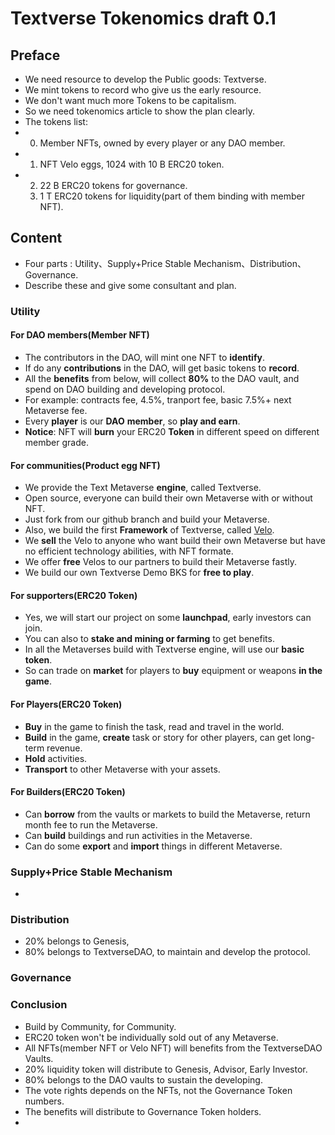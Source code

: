 # Textverse Tokenomics draft 0.1

## Preface
+ We need resource to develop the Public goods: Textverse.
+ We mint tokens to record who give us the early resource.
+ We don't want much more Tokens to be capitalism.
+ So we need tokenomics article to show the plan clearly.
+ The tokens list: 
+ 0. Member NFTs, owned by every player or any DAO member.
+ 1. NFT Velo eggs, 1024 with 10 B ERC20 token.
+ 2. 22 B ERC20 tokens for governance.
  3. 1 T ERC20 tokens for liquidity(part of them binding with member NFT). 

## Content

+ Four parts : Utility、Supply+Price Stable Mechanism、Distribution、Governance.
+ Describe these and give some consultant and plan.

### Utility

#### For DAO members(Member NFT)

+ The contributors in the DAO, will mint one NFT to **identify**.
+ If do any **contributions** in the DAO, will get basic tokens to **record**.
+ All the **benefits** from below, will collect **80%** to the DAO vault, and spend on DAO building and developing protocol.
+ For example: contracts fee, 4.5%, tranport fee, basic 7.5%+ next Metaverse fee.
+ Every **player** is our **DAO** **member**, so **play and earn**.
+ **Notice**: NFT will **burn** your ERC20 **Token** in different speed on different member grade.

#### For communities(Product egg NFT)

+ We provide the Text Metaverse **engine**, called Textverse.
+ Open source, everyone can build their own Metaverse with or without NFT.
+ Just fork from our github branch and build your Metaverse.
+ Also, we build the first **Framework** of Textverse, called [Velo](https://en.wikipedia.org/wiki/Benz_Velo).
+ We **sell** the Velo to anyone who want build their own Metaverse but have no efficient technology abilities, with NFT formate.
+ We offer **free** Velos to our partners to build their Metaverse fastly.
+ We build our own Textverse Demo BKS for **free to play**.

#### For supporters(ERC20 Token)

+ Yes, we will start our project on some **launchpad**, early investors can join.
+ You can also to **stake and mining or farming** to get benefits.
+ In all the Metaverses build with  Textverse engine, will use our **basic token**.
+ So can trade on **market** for players to **buy** equipment or weapons **in the game**.

#### For Players(ERC20 Token)

+ **Buy** in the game to finish the task, read and travel in the world.
+ **Build** in the game, **create** task or story for other players, can get long-term revenue.
+ **Hold** activities.
+ **Transport** to other Metaverse with your assets.

#### For Builders(ERC20 Token)

+ Can **borrow** from the vaults or markets to build the Metaverse, return month fee to run the Metaverse.
+ Can **build** buildings and run activities in the Metaverse.
+ Can do some **export** and **import** things in different Metaverse.

### Supply+Price Stable Mechanism

+ 

### Distribution

+ 20% belongs to Genesis, 
+ 80% belongs to TextverseDAO, to maintain and develop the protocol.

### Governance



### Conclusion
+ Build by Community, for Community.
+ ERC20 token won't be individually sold out of any Metaverse.
+ All NFTs(member NFT or Velo NFT) will benefits from the TextverseDAO Vaults.
+ 20% liquidity token will distribute to Genesis, Advisor, Early Investor.
+ 80% belongs to the DAO vaults to sustain the developing.
+ The vote rights depends on the NFTs, not the Governance Token numbers.
+ The benefits will distribute to Governance Token holders.
+ 



